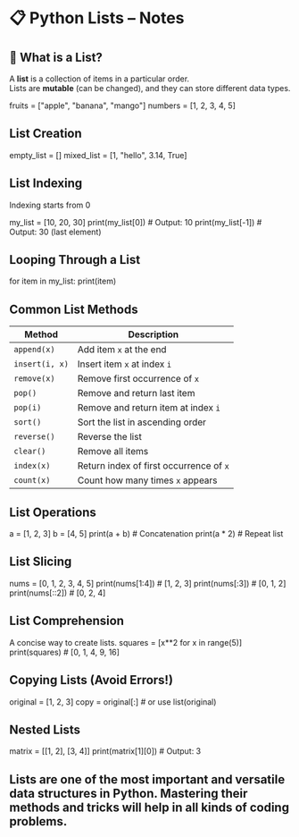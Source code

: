 # 📋 Python Lists – Notes

## 🔹 What is a List?
A **list** is a collection of items in a particular order.  
Lists are **mutable** (can be changed), and they can store different data types.


fruits = ["apple", "banana", "mango"]
numbers = [1, 2, 3, 4, 5]

## List Creation
empty_list = []
mixed_list = [1, "hello", 3.14, True]

## List Indexing
Indexing starts from 0

my_list = [10, 20, 30]
print(my_list[0])  # Output: 10
print(my_list[-1]) # Output: 30 (last element)

## Looping Through a List
for item in my_list:
    print(item)
    
## Common List Methods
| Method         | Description                             |
| -------------- | --------------------------------------- |
| `append(x)`    | Add item `x` at the end                 |
| `insert(i, x)` | Insert item `x` at index `i`            |
| `remove(x)`    | Remove first occurrence of `x`          |
| `pop()`        | Remove and return last item             |
| `pop(i)`       | Remove and return item at index `i`     |
| `sort()`       | Sort the list in ascending order        |
| `reverse()`    | Reverse the list                        |
| `clear()`      | Remove all items                        |
| `index(x)`     | Return index of first occurrence of `x` |
| `count(x)`     | Count how many times `x` appears        |


## List Operations
a = [1, 2, 3]
b = [4, 5]
print(a + b)      # Concatenation
print(a * 2)      # Repeat list

##  List Slicing
nums = [0, 1, 2, 3, 4, 5]
print(nums[1:4])   # [1, 2, 3]
print(nums[:3])    # [0, 1, 2]
print(nums[::2])   # [0, 2, 4]

## List Comprehension
A concise way to create lists.
squares = [x**2 for x in range(5)]
print(squares)  # [0, 1, 4, 9, 16]

## Copying Lists (Avoid Errors!)
original = [1, 2, 3]
copy = original[:]  # or use list(original)

## Nested Lists
matrix = [[1, 2], [3, 4]]
print(matrix[1][0])  # Output: 3

## Lists are one of the most important and versatile data structures in Python. Mastering their methods and tricks will help in all kinds of coding problems.
